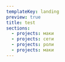 ```yaml
---
templateKey: landing
preview: true
title: test
sections:
  - projects: маки
  - projects: сети
  - projects: роли
  - projects: маки
---
```

